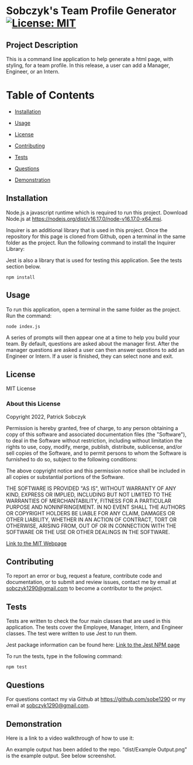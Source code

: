  # Sobczyk's Team Profile Generator    [![License: MIT](https://img.shields.io/badge/License-MIT-yellow.svg)](https://opensource.org/licenses/MIT)

  ## Project Description 

  This is a command line application to help generate a html page, with styling, for a team profile. In this release, a user can add a Manager, Engineer, or an Intern. 

  # Table of Contents

  - [Installation](#installation)

  - [Usage](#usage)

  - [License](#license)

  - [Contributing](#contributing)

  - [Tests](#tests)

  - [Questions](#questions)

  - [Demonstration](#demonstration)

    
  ## Installation 

  Node.js a javascript runtime which is required to run this project. Download Node.js at https://nodejs.org/dist/v16.17.0/node-v16.17.0-x64.msi. 

  Inquirer is an additional library that is used in this project. Once the repository for this page is cloned from Github, open a terminal in the same folder as the project. Run the following command to install the Inquirer Library:

  Jest is also a library that is used for testing this application. See the tests section below.

  ```
  npm install
  ```

  ## Usage 

  To run this application, open a terminal in the same folder as the project. Run the command:  

  ```
  node index.js
  ```

  A series of prompts will then appear one at a time to help you build your team. By default, questions are asked about the manager first. After the manager questions are asked a user can then answer questions to add an Engineer or Intern. If a user is finished, they can select none and exit.

  ## License 

  MIT License

  ### About this License 

  Copyright 2022, Patrick Sobczyk

  Permission is hereby granted, free of charge, to any person obtaining a copy of this software and associated documentation files (the "Software"), to deal in the Software without restriction, including without limitation the rights to use, copy, modify, merge, publish, distribute, sublicense, and/or sell copies of the Software, and to permit persons to whom the Software is furnished to do so, subject to the following conditions:

  The above copyright notice and this permission notice shall be included in all copies or substantial portions of the Software.

  THE SOFTWARE IS PROVIDED "AS IS", WITHOUT WARRANTY OF ANY KIND, EXPRESS OR IMPLIED, INCLUDING BUT NOT LIMITED TO THE WARRANTIES OF MERCHANTABILITY, FITNESS FOR A PARTICULAR PURPOSE AND NONINFRINGEMENT. IN NO EVENT SHALL THE AUTHORS OR COPYRIGHT HOLDERS BE LIABLE FOR ANY CLAIM, DAMAGES OR OTHER LIABILITY, WHETHER IN AN ACTION OF CONTRACT, TORT OR OTHERWISE, ARISING FROM, OUT OF OR IN CONNECTION WITH THE SOFTWARE OR THE USE OR OTHER DEALINGS IN THE SOFTWARE.

  [Link to the MIT Webpage](https://www.mit.edu/~amini/LICENSE.md)

  ## Contributing 

  To report an error or bug, request a feature, contribute code and documentation, or to submit and review issues, contact me by email at sobczyk1290@gmail.com to become a contributor to the project.

  ## Tests 

  Tests are written to check the four main classes that are used in this application. The tests cover the Employee, Manager, Intern, and Engineer classes. The test were written to use Jest to run them.

  Jest package information can be found here: [Link to the Jest NPM page](https://www.npmjs.com/package/jest)

  To run the tests, type in the following command:

  ```
  npm test
  ```

  ## Questions 

  For questions contact my via Github at https://github.com/sobe1290 or my email at sobczyk1290@gmail.com.

  ## Demonstration

  Here is a link to a video walkthrough of how to use it:

  

  An example output has been added to the repo. "dist/Example Output.png" is the example output. See below screenshot.
